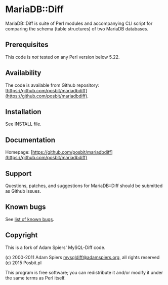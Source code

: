 # MariaDB::Diff

MariaDB::Diff is suite of Perl modules and accompanying CLI script for
comparing the schema (table structures) of two MariaDB databases.


Prerequisites
-------------

This code is *not* tested on any Perl version below 5.22.


Availability
------------

The code is available from Github repository: [https://github.com/posbit/mariadbdiff](https://github.com/posbit/mariadbdiff).


Installation
------------

See INSTALL file.


Documentation
-------------

Homepage: [https://github.com/posbit/mariadbdiff](https://github.com/posbit/mariadbdiff)


Support
-------

Questions, patches, and suggestions for MariaDB::Diff should be submitted as
Github issues.


Known bugs
----------

See [list of known bugs](https://github.com/posbit/mariadbdiff/labels/bug).


Copyright
---------

This is a fork of Adam Spiers' MySQL-Diff code.

(c) 2000-2011 Adam Spiers <mysqldiff@adamspiers.org>, all rights reserved
(c) 2015 Posbit.pl

This program is free software; you can redistribute it and/or modify
it under the same terms as Perl itself.
